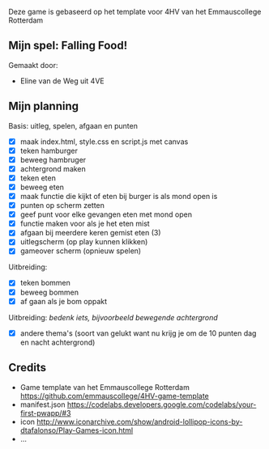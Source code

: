 Deze game is gebaseerd op het template voor 4HV van het Emmauscollege Rotterdam

## Mijn spel: Falling Food!
Gemaakt door:
- Eline van de Weg uit 4VE 

## Mijn planning

Basis: uitleg, spelen, afgaan en punten
- [x] maak index.html, style.css en script.js met canvas
- [x] teken hamburger
- [x] beweeg hambruger
- [x] achtergrond maken
- [x] teken eten
- [x] beweeg eten
- [x] maak functie die kijkt of eten bij burger is als mond open is
- [x] punten op scherm zetten
- [x] geef punt voor elke gevangen eten met mond open
- [x] functie maken voor als je het eten mist
- [x] afgaan bij meerdere keren gemist eten (3)
- [x] uitlegscherm (op play kunnen klikken)
- [x] gameover scherm (opnieuw spelen)

Uitbreiding: 
- [x] teken bommen
- [x] beweeg bommen
- [x] af gaan als je bom oppakt

Uitbreiding: *bedenk iets, bijvoorbeeld bewegende achtergrond*
- [x] andere thema's (soort van gelukt want nu krijg je om de 10 punten dag en nacht achtergrond)

## Credits
- Game template van het Emmauscollege Rotterdam https://github.com/emmauscollege/4HV-game-template
- manifest.json https://codelabs.developers.google.com/codelabs/your-first-pwapp/#3
- icon http://www.iconarchive.com/show/android-lollipop-icons-by-dtafalonso/Play-Games-icon.html
- ...
